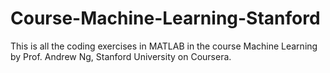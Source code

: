# Course-Machine-Learning-Stanford
This is all the coding exercises in MATLAB in the course Machine Learning by Prof. Andrew Ng, Stanford University on Coursera.
